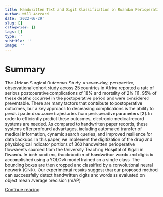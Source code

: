 ```yaml
---
title: Handwritten Text and Digit Classification on Rwandan Perioperative Flowsheets
author: Will Jarrard
date: '2022-06-29'
slug: []
categories: []
tags: []
type: ''
subtitle: ''
image: ''
---
```


# Summary

The African Surgical Outcomes Study, a seven-day, prospective, observational cohort study across 25 countries in Africa reported a rate of serious postoperative complications of 18% and mortality of 2% [1]. 95% of these deaths occurred in the postoperative period and were considered preventable. There are many factors that contribute to postoperative outcomes, but a key approach to decreasing complications is the ability to predict patient outcome trajectories from perioperative parameters [2]. In order to efficiently predict these outcomes, electronic medical record systems are needed. As compared to handwritten paper records, these systems offer profound advantages, including automated transfer of medical information, dynamic search queries, and improved resilience for data backups. In this paper, we implement the digitization of the drug and physiological indicator portions of 363 handwritten perioperative flowsheets sourced from the University Teaching Hospital of Kigali in Rwanda. In both sections, the detection of handwritten words and digits is accomplished using a YOLOv5 model trained on a single class. The bounding boxes are then cropped and classified by a convolutional neural network (CNN). Our experimental results suggest that our proposed method can successfully detect handwritten digits and words as evaluated on object mean average precision (mAP).


[Continue reading](https://ieeexplore.ieee.org/document/9799426)